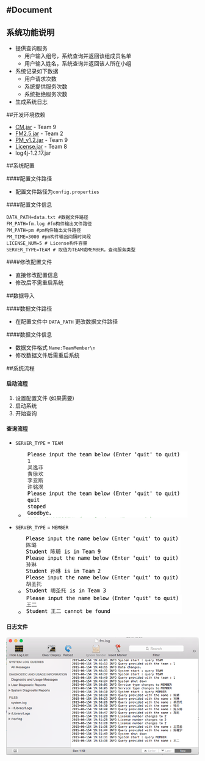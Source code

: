 #Document
---
## 系统功能说明

+ 提供查询服务
	+ 用户输入组号，系统查询并返回该组成员名单
	+ 用户输入姓名，系统查询并返回该人所在小组
+ 系统记录如下数据
	+ 用户请求次数
	+ 系统提供服务次数
	+ 系统拒绝服务次数
+ 生成系统日志

##开发环境依赖

+ [CM.jar](https://github.com/TJSoftwareReuse/DeliverComponents/tree/master/CM/T9/1.0) - Team 9
+ [FM2.5.jar](https://github.com/TJSoftwareReuse/DeliverComponents/tree/master/FM/T2/1.0) - Team 2
+ [PM_v1.2.jar](https://github.com/TJSoftwareReuse/DeliverComponents/tree/master/PM/T9/1.2) - Team 9
+ [License.jar](https://github.com/TJSoftwareReuse/DeliverComponents/tree/master/License/T8/lastest_version) - Team 8
+ log4j-1.2.17.jar 

##系统配置

####配置文件路径

+ 配置文件路径为``config.properties``

####配置文件信息
	
	DATA_PATH=data.txt #数据文件路径
	FM_PATH=fm.log #fm构件输出文件路径
	PM_PATH=pm #pm构件输出文件路径
	PM_TIME=3000 #pm构件输出间隔时间段
	LICENSE_NUM=5 # License构件容量
	SERVER_TYPE=TEAM # 取值为TEAM或MEMBER，查询服务类型
	
####修改配置文件

+ 直接修改配置信息
+ 修改后不需重启系统

##数据导入

####数据文件路径

+ 在配置文件中 ``DATA_PATH`` 更改数据文件路径

####数据文件信息

+ 数据文件格式 ``Name:TeamMember\n``
+ 修改数据文件后需重启系统

##系统流程

#### 启动流程

1. 设置配置文件 (如果需要)
2. 启动系统
3. 开始查询

#### 查询流程

+ `SERVER_TYPE` = `TEAM`

	+ ![TeamQuery](img/TeamQuery.png)

+ `SERVER_TYPE` = `MEMBER`

	+ ![MemberQuery](img/MemberQuery.png)
	+ ![MemberQueryFailed](img/MemberQueryFailed.png)
	
#### 日志文件

![fm_log](img/fm_log.png)